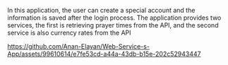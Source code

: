 In this application, the user can create a special account and the information is saved after the login process.
The application provides two services, the first is retrieving prayer times from the API, and the second service is also currency rates from the API


https://github.com/Anan-Elayan/Web-Service-s-App/assets/99610614/e7fe53cd-a44a-43db-b15e-202c52943447

